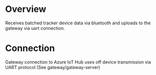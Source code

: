 # Overview
Receives batched tracker device data via bluetooth and uploads to the gateway via uart connection.

# Connection
Gateway connection to Azure IoT Hub uses off device transmission via UART protocol (See gateway/gateway-server)
